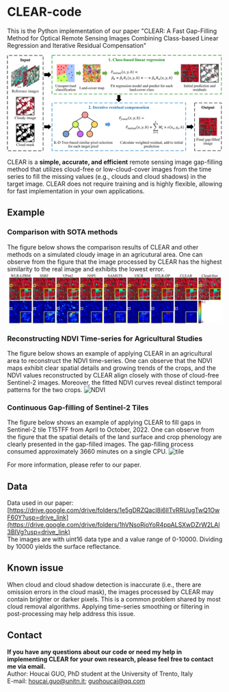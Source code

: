 # CLEAR-code
This is the Python implementation of our paper "CLEAR: A Fast Gap-Filling Method for Optical Remote Sensing Images Combining Class-based Linear Regression and Iterative Residual Compensation"

![flowchart](flowchart.png)

CLEAR is a **simple, accurate, and efficient** remote sensing image gap-filling method that utilizes cloud-free or low-cloud-cover images from the time series to fill the missing values (e.g., clouds and cloud shadows) in the target image. CLEAR does not require training and is highly flexible, allowing for fast implementation in your own applications.

## Example
### Comparison with SOTA methods
The figure below shows the comparison results of CLEAR and other methods on a simulated cloudy image in an agricutural area. One can observe from the figure that the image processed by CLEAR has the highest similarity to the real image and exhibits the lowest error.
![example](Omaha-low.png)

### Reconstructing NDVI Time-series for Agricultural Studies 
The figure below shows an example of applying CLEAR in an agricultural area to reconstruct the NDVI time-series. One can observe that the NDVI maps exhibit clear spatial details and growing trends of the crops, and the NDVI values reconstructed by CLEAR align closely with those of cloud-free Sentinel-2 images. Moreover, the fitted NDVI curves reveal distinct temporal patterns for the two crops.
![NDVI](NDVI.png)

### Continuous Gap-filling of Sentinel-2 Tiles
The figure below shows an example of applying CLEAR to fill gaps in Sentinel-2 tile T15TFF from April to October, 2022. One can observe from the figure that the spatial details of the land surface and crop phenology are clearly presented in the gap-filled images. The gap-filling process consumed approximately 3660 minutes on a single CPU.
![tile](tile.png)

For more information, please refer to our paper.

## Data
Data used in our paper: [https://drive.google.com/drive/folders/1e5gDRZQacl8i6lITvRRUugTwQ1OwF60Y?usp=drive_link](https://drive.google.com/drive/folders/1hVNsoRjoYoR4ppALSXwDZrW2LAl3BIVg?usp=drive_link)  
The images are with uint16 data type and a value range of 0-10000. Dividing by 10000 yields the surface reflectance.

## Known issue 
When cloud and cloud shadow detection is inaccurate (i.e., there are omission errors in the cloud mask), the images processed by CLEAR may contain brighter or darker pixels. This is a common problem shared by most cloud removal algorithms. Applying time-series smoothing or filtering in post-processing may help address this issue.

## Contact
**If you have any questions about our code or need my help in implementing CLEAR for your own research, please feel free to contact me via email.**  
Author: Houcai GUO, PhD student at the University of Trento, Italy  
E-mail: houcai.guo@unitn.it; guohoucai@qq.com
